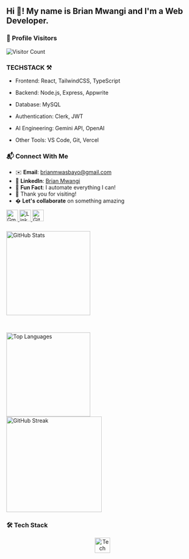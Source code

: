 <h2 align="left">Hi 👋! My name is Brian Mwangi and I'm a Web Developer.</h2>

### 🌟 Profile Visitors
![Visitor Count](https://komarev.com/ghpvc/?username=Kishoyan-Brian033&color=blueviolet&style=flat-square&label=PROFILE+VIEWS)

### TECHSTACK ⚒️

- Frontend: React, TailwindCSS, TypeScript

- Backend: Node.js, Express, Appwrite

- Database: MySQL

- Authentication: Clerk, JWT

- AI Engineering: Gemini API, OpenAI

- Other Tools: VS Code, Git, Vercel

### 📬 Connect With Me
- ✉️ **Email**: [brianmwasbayo@gmail.com](mailto:brianmwasbayo@gmail.com)  
- 💼 **LinkedIn**: [Brian Mwangi](https://www.linkedin.com/in/brian-mwangi-a081a1330/)  
- 🌟 **Fun Fact**: I automate everything I can!  
- 🙏 Thank you for visiting!  
- � **Let's collaborate** on something amazing  

<div align="left">
  <a href="mailto:brianmwasbayo@gmail.com">
    <img src="https://img.shields.io/badge/Gmail-D14836?style=for-the-badge&logo=gmail&logoColor=white" height="30" alt="Gmail"/>
  </a>
  <a href="https://www.linkedin.com/in/brian-mwangi-a081a1330/">
    <img src="https://img.shields.io/badge/LinkedIn-0077B5?style=for-the-badge&logo=linkedin&logoColor=white" height="30" alt="LinkedIn"/>
  </a>
  <!-- Dynamic GitHub Profile Views -->
  <a href="https://github.com/Kishoyan-Brian033?tab=repositories">
    <img src="https://komarev.com/ghpvc/?username=Kishoyan-Brian033&label=Profile%20views&color=0e75b6&style=flat" height="30" alt="GitHub Views"/>
  </a>
</div>

###

<div align="left">
  <!-- GitHub Stats Card (Auto-refreshes) -->
  <img src="https://github-readme-stats.vercel.app/api?username=Kishoyan-Brian033&show_icons=true&count_private=true&theme=radical&hide_border=true&include_all_commits=true&cache_seconds=86400" height="220" alt="GitHub Stats"/>
  
  <!-- Spacer -->
  &nbsp;&nbsp;&nbsp;&nbsp;
  
  <!-- Top Languages Card (Auto-refreshes) -->
  <img src="https://github-readme-stats.vercel.app/api/top-langs?username=Kishoyan-Brian033&layout=compact&langs_count=8&theme=radical&hide_border=true&cache_seconds=86400" height="220" alt="Top Languages"/>
</div>

<!-- GitHub Streak Stats (Auto-refreshes) -->
<div align="left">
  <img src="https://streak-stats.demolab.com?user=Kishoyan-Brian033&theme=radical&hide_border=true&date_format=j%20M%5B%20Y%5D&background=0D1117&fire=DD2727&ring=DD2727" height="250" alt="GitHub Streak"/>
</div>

###

### 🛠️ Tech Stack
<div align="center" style="margin: 15px 0">
  <img src="https://skillicons.dev/icons?i=js,html,css,sass,php,react,nodejs,git,github,vscode" height="40" alt="Tech Stack"/>
</div>

<br clear="both">
